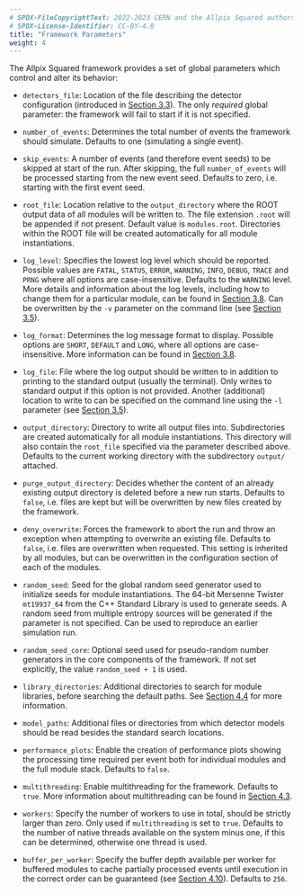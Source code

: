```yaml
---
# SPDX-FileCopyrightText: 2022-2023 CERN and the Allpix Squared authors
# SPDX-License-Identifier: CC-BY-4.0
title: "Framework Parameters"
weight: 4
---
```


The Allpix Squared framework provides a set of global parameters which control and alter its behavior:

- `detectors_file`:
  Location of the file describing the detector configuration (introduced in [Section 3.3](./03_detector_configuration.md)).
  The only *required* global parameter: the framework will fail to start if it is not specified.

- `number_of_events`:
  Determines the total number of events the framework should simulate. Defaults to one (simulating a single event).

- `skip_events`:
  A number of events (and therefore event seeds) to be skipped at start of the run. After skipping, the full
  `number_of_events` will be processed starting from the new event seed. Defaults to zero, i.e. starting with the first
  event seed.

- `root_file`:
  Location relative to the `output_directory` where the ROOT output data of all modules will be written to. The file
  extension `.root` will be appended if not present. Default value is `modules.root`. Directories within the ROOT file will
  be created automatically for all module instantiations.

- `log_level`:
  Specifies the lowest log level which should be reported. Possible values are `FATAL`, `STATUS`, `ERROR`, `WARNING`,
  `INFO`, `DEBUG`, `TRACE` and `PRNG` where all options are case-insensitive. Defaults to the `WARNING` level. More details
  and information about the log levels, including how to change them for a particular module, can be found in
  [Section 3.8](./08_logging_and_verbosity.md). Can be overwritten by the `-v` parameter on the command line (see
  [Section 3.5](./05_allpix_executable.md)).

- `log_format`:
  Determines the log message format to display. Possible options are `SHORT`, `DEFAULT` and `LONG`, where all options are
  case-insensitive. More information can be found in [Section 3.8](./08_logging_and_verbosity.md).

- `log_file`:
  File where the log output should be written to in addition to printing to the standard output (usually the terminal).
  Only writes to standard output if this option is not provided. Another (additional) location to write to can be specified
  on the command line using the `-l` parameter (see [Section 3.5](./05_allpix_executable.md)).

- `output_directory`:
  Directory to write all output files into. Subdirectories are created automatically for all module instantiations. This
  directory will also contain the `root_file` specified via the parameter described above. Defaults to the current working
  directory with the subdirectory `output/` attached.

- `purge_output_directory`:
  Decides whether the content of an already existing output directory is deleted before a new run starts. Defaults to
  `false`, i.e. files are kept but will be overwritten by new files created by the framework.

- `deny_overwrite`:
  Forces the framework to abort the run and throw an exception when attempting to overwrite an existing file. Defaults to
  `false`, i.e. files are overwritten when requested. This setting is inherited by all modules, but can be overwritten in
  the configuration section of each of the modules.

- `random_seed`:
  Seed for the global random seed generator used to initialize seeds for module instantiations. The 64-bit Mersenne Twister
  `mt19937_64` from the C++ Standard Library is used to generate seeds. A random seed from multiple entropy sources will be
  generated if the parameter is not specified. Can be used to reproduce an earlier simulation run.

- `random_seed_core`:
  Optional seed used for pseudo-random number generators in the core components of the framework. If not set explicitly,
  the value `random_seed + 1` is used.

- `library_directories`:
  Additional directories to search for module libraries, before searching the default paths. See
  [Section 4.4](../04_framework/04_modules.md#module-instantiation) for more information.

- `model_paths`:
  Additional files or directories from which detector models should be read besides the standard search locations.

- `performance_plots`:
  Enable the creation of performance plots showing the processing time required per event both for individual modules and
  the full module stack. Defaults to `false`.

- `multithreading`:
  Enable multithreading for the framework. Defaults to `true`. More information about multithreading can be found in
  [Section 4.3](../04_framework/04_modules.md#multithreading-parallel-execution-of-events).

- `workers`:
  Specify the number of workers to use in total, should be strictly larger than zero. Only used if `multithreading` is set
  to `true`. Defaults to the number of native threads available on the system minus one, if this can be determined,
  otherwise one thread is used.

- `buffer_per_worker`:
  Specify the buffer depth available per worker for buffered modules to cache partially processed events until execution in
  the correct order can be guaranteed (see [Section 4.10](../04_framework/10_multithreading.md)). Defaults to `256`.
